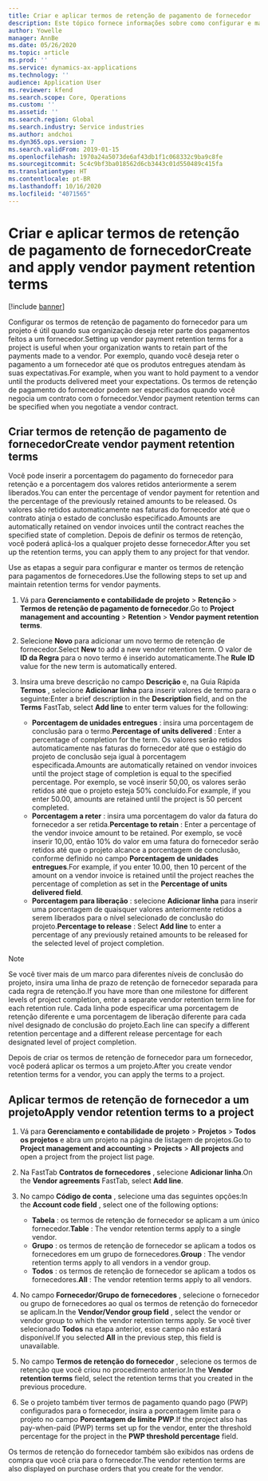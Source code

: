 ```yaml
---
title: Criar e aplicar termos de retenção de pagamento de fornecedor
description: Este tópico fornece informações sobre como configurar e manter os termos de retenção para pagamentos de fornecedores.
author: Yowelle
manager: AnnBe
ms.date: 05/26/2020
ms.topic: article
ms.prod: ''
ms.service: dynamics-ax-applications
ms.technology: ''
audience: Application User
ms.reviewer: kfend
ms.search.scope: Core, Operations
ms.custom: ''
ms.assetid: ''
ms.search.region: Global
ms.search.industry: Service industries
ms.author: andchoi
ms.dyn365.ops.version: 7
ms.search.validFrom: 2019-01-15
ms.openlocfilehash: 1970a24a5073de6af43db1f1c068332c9ba9c8fe
ms.sourcegitcommit: 5c4c9bf3ba018562d6cb3443c01d550489c415fa
ms.translationtype: HT
ms.contentlocale: pt-BR
ms.lasthandoff: 10/16/2020
ms.locfileid: "4071565"
---
```

# <a name="create-and-apply-vendor-payment-retention-terms"></a><span data-ttu-id="9dd71-103">Criar e aplicar termos de retenção de pagamento de fornecedor</span><span class="sxs-lookup"><span data-stu-id="9dd71-103">Create and apply vendor payment retention terms</span></span>

[!include [banner](../includes/banner.md)] 

<span data-ttu-id="9dd71-104">Configurar os termos de retenção de pagamento do fornecedor para um projeto é útil quando sua organização deseja reter parte dos pagamentos feitos a um fornecedor.</span><span class="sxs-lookup"><span data-stu-id="9dd71-104">Setting up vendor payment retention terms for a project is useful when your organization wants to retain part of the payments made to a vendor.</span></span> <span data-ttu-id="9dd71-105">Por exemplo, quando você deseja reter o pagamento a um fornecedor até que os produtos entregues atendam às suas expectativas.</span><span class="sxs-lookup"><span data-stu-id="9dd71-105">For example, when you want to hold payment to a vendor until the products delivered meet your expectations.</span></span> <span data-ttu-id="9dd71-106">Os termos de retenção de pagamento do fornecedor podem ser especificados quando você negocia um contrato com o fornecedor.</span><span class="sxs-lookup"><span data-stu-id="9dd71-106">Vendor payment retention terms can be specified when you negotiate a vendor contract.</span></span>

## <a name="create-vendor-payment-retention-terms"></a><span data-ttu-id="9dd71-107">Criar termos de retenção de pagamento de fornecedor</span><span class="sxs-lookup"><span data-stu-id="9dd71-107">Create vendor payment retention terms</span></span>

<span data-ttu-id="9dd71-108">Você pode inserir a porcentagem do pagamento do fornecedor para retenção e a porcentagem dos valores retidos anteriormente a serem liberados.</span><span class="sxs-lookup"><span data-stu-id="9dd71-108">You can enter the percentage of vendor payment for retention and the percentage of the previously retained amounts to be released.</span></span> <span data-ttu-id="9dd71-109">Os valores são retidos automaticamente nas faturas do fornecedor até que o contrato atinja o estado de conclusão especificado.</span><span class="sxs-lookup"><span data-stu-id="9dd71-109">Amounts are automatically retained on vendor invoices until the contract reaches the specified state of completion.</span></span> <span data-ttu-id="9dd71-110">Depois de definir os termos de retenção, você poderá aplicá-los a qualquer projeto desse fornecedor.</span><span class="sxs-lookup"><span data-stu-id="9dd71-110">After you set up the retention terms, you can apply them to any project for that vendor.</span></span>

<span data-ttu-id="9dd71-111">Use as etapas a seguir para configurar e manter os termos de retenção para pagamentos de fornecedores.</span><span class="sxs-lookup"><span data-stu-id="9dd71-111">Use the following steps to set up and maintain retention terms for vendor payments.</span></span> 

1. <span data-ttu-id="9dd71-112">Vá para **Gerenciamento e contabilidade de projeto** > **Retenção** > **Termos de retenção de pagamento de fornecedor**.</span><span class="sxs-lookup"><span data-stu-id="9dd71-112">Go to **Project management and accounting** > **Retention** > **Vendor payment retention terms**.</span></span>
2. <span data-ttu-id="9dd71-113">Selecione **Novo** para adicionar um novo termo de retenção de fornecedor.</span><span class="sxs-lookup"><span data-stu-id="9dd71-113">Select **New** to add a new vendor retention term.</span></span> <span data-ttu-id="9dd71-114">O valor de **ID da Regra** para o novo termo é inserido automaticamente.</span><span class="sxs-lookup"><span data-stu-id="9dd71-114">The **Rule ID** value for the new term is automatically entered.</span></span> 
3. <span data-ttu-id="9dd71-115">Insira uma breve descrição no campo **Descrição** e, na Guia Rápida **Termos** , selecione **Adicionar linha** para inserir valores de termo para o seguinte:</span><span class="sxs-lookup"><span data-stu-id="9dd71-115">Enter a brief description in the **Description** field, and on the **Terms** FastTab, select **Add line** to enter term values for the following:</span></span>

   - <span data-ttu-id="9dd71-116">**Porcentagem de unidades entregues** : insira uma porcentagem de conclusão para o termo.</span><span class="sxs-lookup"><span data-stu-id="9dd71-116">**Percentage of units delivered** : Enter a percentage of completion for the term.</span></span> <span data-ttu-id="9dd71-117">Os valores serão retidos automaticamente nas faturas do fornecedor até que o estágio do projeto de conclusão seja igual à porcentagem especificada.</span><span class="sxs-lookup"><span data-stu-id="9dd71-117">Amounts are automatically retained on vendor invoices until the project stage of completion is equal to the specified percentage.</span></span> <span data-ttu-id="9dd71-118">Por exemplo, se você inserir 50,00, os valores serão retidos até que o projeto esteja 50% concluído.</span><span class="sxs-lookup"><span data-stu-id="9dd71-118">For example, if you enter 50.00, amounts are retained until the project is 50 percent completed.</span></span>
   - <span data-ttu-id="9dd71-119">**Porcentagem a reter** : insira uma porcentagem do valor da fatura do fornecedor a ser retida.</span><span class="sxs-lookup"><span data-stu-id="9dd71-119">**Percentage to retain** : Enter a percentage of the vendor invoice amount to be retained.</span></span> <span data-ttu-id="9dd71-120">Por exemplo, se você inserir 10,00, então 10% do valor em uma fatura do fornecedor serão retidos até que o projeto alcance a porcentagem de conclusão, conforme definido no campo **Porcentagem de unidades entregues**.</span><span class="sxs-lookup"><span data-stu-id="9dd71-120">For example, if you enter 10.00, then 10 percent of the amount on a vendor invoice is retained until the project reaches the percentage of completion as set in the **Percentage of units delivered field**.</span></span>
   - <span data-ttu-id="9dd71-121">**Porcentagem para liberação** : selecione **Adicionar linha** para inserir uma porcentagem de quaisquer valores anteriormente retidos a serem liberados para o nível selecionado de conclusão do projeto.</span><span class="sxs-lookup"><span data-stu-id="9dd71-121">**Percentage to release** : Select **Add line** to enter a percentage of any previously retained amounts to be released for the selected level of project completion.</span></span>

> [!NOTE]
> <span data-ttu-id="9dd71-122">Se você tiver mais de um marco para diferentes níveis de conclusão do projeto, insira uma linha de prazo de retenção de fornecedor separada para cada regra de retenção.</span><span class="sxs-lookup"><span data-stu-id="9dd71-122">If you have more than one milestone for different levels of project completion, enter a separate vendor retention term line for each retention rule.</span></span> <span data-ttu-id="9dd71-123">Cada linha pode especificar uma porcentagem de retenção diferente e uma porcentagem de liberação diferente para cada nível designado de conclusão do projeto.</span><span class="sxs-lookup"><span data-stu-id="9dd71-123">Each line can specify a different retention percentage and a different release percentage for each designated level of project completion.</span></span>

<span data-ttu-id="9dd71-124">Depois de criar os termos de retenção de fornecedor para um fornecedor, você poderá aplicar os termos a um projeto.</span><span class="sxs-lookup"><span data-stu-id="9dd71-124">After you create vendor retention terms for a vendor, you can apply the terms to a project.</span></span>

## <a name="apply-vendor-retention-terms-to-a-project"></a><span data-ttu-id="9dd71-125">Aplicar termos de retenção de fornecedor a um projeto</span><span class="sxs-lookup"><span data-stu-id="9dd71-125">Apply vendor retention terms to a project</span></span>

1. <span data-ttu-id="9dd71-126">Vá para **Gerenciamento e contabilidade de projeto** > **Projetos** > **Todos os projetos** e abra um projeto na página de listagem de projetos.</span><span class="sxs-lookup"><span data-stu-id="9dd71-126">Go to **Project management and accounting** > **Projects** > **All projects** and open a project from the project list page.</span></span>
2. <span data-ttu-id="9dd71-127">Na FastTab **Contratos de fornecedores** , selecione **Adicionar linha**.</span><span class="sxs-lookup"><span data-stu-id="9dd71-127">On the **Vendor agreements** FastTab, select **Add line**.</span></span>
3. <span data-ttu-id="9dd71-128">No campo **Código de conta** , selecione uma das seguintes opções:</span><span class="sxs-lookup"><span data-stu-id="9dd71-128">In the **Account code field** , select one of the following options:</span></span> 

   - <span data-ttu-id="9dd71-129">**Tabela** : os termos de retenção de fornecedor se aplicam a um único fornecedor.</span><span class="sxs-lookup"><span data-stu-id="9dd71-129">**Table** : The vendor retention terms apply to a single vendor.</span></span>
   - <span data-ttu-id="9dd71-130">**Grupo** : os termos de retenção de fornecedor se aplicam a todos os fornecedores em um grupo de fornecedores.</span><span class="sxs-lookup"><span data-stu-id="9dd71-130">**Group** : The vendor retention terms apply to all vendors in a vendor group.</span></span>
   - <span data-ttu-id="9dd71-131">**Todos** : os termos de retenção de fornecedor se aplicam a todos os fornecedores.</span><span class="sxs-lookup"><span data-stu-id="9dd71-131">**All** : The vendor retention terms apply to all vendors.</span></span>

4. <span data-ttu-id="9dd71-132">No campo **Fornecedor/Grupo de fornecedores** , selecione o fornecedor ou grupo de fornecedores ao qual os termos de retenção do fornecedor se aplicam.</span><span class="sxs-lookup"><span data-stu-id="9dd71-132">In the **Vendor/Vendor group field** , select the vendor or vendor group to which the vendor retention terms apply.</span></span> <span data-ttu-id="9dd71-133">Se você tiver selecionado **Todos** na etapa anterior, esse campo não estará disponível.</span><span class="sxs-lookup"><span data-stu-id="9dd71-133">If you selected **All** in the previous step, this field is unavailable.</span></span>
5. <span data-ttu-id="9dd71-134">No campo **Termos de retenção do fornecedor** , selecione os termos de retenção que você criou no procedimento anterior.</span><span class="sxs-lookup"><span data-stu-id="9dd71-134">In the **Vendor retention terms** field, select the retention terms that you created in the previous procedure.</span></span>
6. <span data-ttu-id="9dd71-135">Se o projeto também tiver termos de pagamento quando pago (PWP) configurados para o fornecedor, insira a porcentagem limite para o projeto no campo **Porcentagem de limite PWP**.</span><span class="sxs-lookup"><span data-stu-id="9dd71-135">If the project also has pay-when-paid (PWP) terms set up for the vendor, enter the threshold percentage for the project in the **PWP threshold percentage** field.</span></span>

<span data-ttu-id="9dd71-136">Os termos de retenção do fornecedor também são exibidos nas ordens de compra que você cria para o fornecedor.</span><span class="sxs-lookup"><span data-stu-id="9dd71-136">The vendor retention terms are also displayed on purchase orders that you create for the vendor.</span></span>
